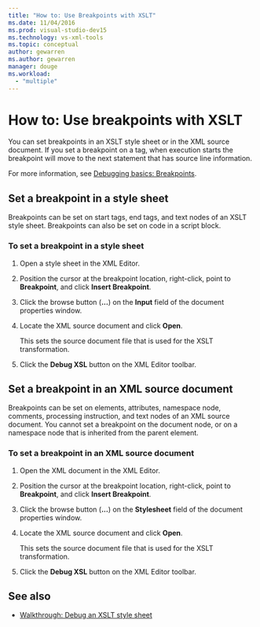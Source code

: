 ```yaml
---
title: "How to: Use Breakpoints with XSLT"
ms.date: 11/04/2016
ms.prod: visual-studio-dev15
ms.technology: vs-xml-tools
ms.topic: conceptual
author: gewarren
ms.author: gewarren
manager: douge
ms.workload:
  - "multiple"
---
```

# How to: Use breakpoints with XSLT

You can set breakpoints in an XSLT style sheet or in the XML source document. If you set a breakpoint on a tag, when execution starts the breakpoint will move to the next statement that has source line information.

For more information, see [Debugging basics: Breakpoints](../debugger/using-breakpoints.md).

## Set a breakpoint in a style sheet

Breakpoints can be set on start tags, end tags, and text nodes of an XSLT style sheet. Breakpoints can also be set on code in a script block.

### To set a breakpoint in a style sheet

1.  Open a style sheet in the XML Editor.

2.  Position the cursor at the breakpoint location, right-click, point to **Breakpoint**, and click **Insert Breakpoint**.

3.  Click the browse button (**...**) on the **Input** field of the document properties window.

4.  Locate the XML source document and click **Open**.

     This sets the source document file that is used for the XSLT transformation.

5.  Click the **Debug XSL** button on the XML Editor toolbar.

## Set a breakpoint in an XML source document

Breakpoints can be set on elements, attributes, namespace node, comments, processing instruction, and text nodes of an XML source document. You cannot set a breakpoint on the document node, or on a namespace node that is inherited from the parent element.

### To set a breakpoint in an XML source document

1.  Open the XML document in the XML Editor.

2.  Position the cursor at the breakpoint location, right-click, point to **Breakpoint**, and click **Insert Breakpoint**.

3.  Click the browse button (**...**) on the **Stylesheet** field of the document properties window.

4.  Locate the XML source document and click **Open**.

     This sets the source document file that is used for the XSLT transformation.

5.  Click the **Debug XSL** button on the XML Editor toolbar.

## See also

- [Walkthrough: Debug an XSLT style sheet](../xml-tools/walkthrough-debug-an-xslt-style-sheet.md)
